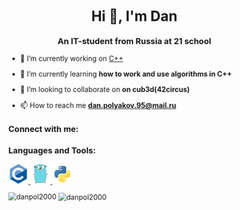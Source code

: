 <h1 align="center">Hi 👋, I'm Dan</h1>
<h3 align="center">An IT-student from Russia at 21 school</h3>

- 🔭 I’m currently working on [C++](https://github.com/DanPol2000/modules-of-pluses)

- 🌱 I’m currently learning **how to work and use algorithms in C++**

- 👯 I’m looking to collaborate on **on cub3d(42circus)**

- 📫 How to reach me **dan.polyakov.95@mail.ru**

<h3 align="left">Connect with me:</h3>
<p align="left">
</p>

<h3 align="left">Languages and Tools:</h3>
<p align="left"> <a href="https://www.cprogramming.com/" target="_blank" rel="noreferrer"> <img src="https://raw.githubusercontent.com/devicons/devicon/master/icons/c/c-original.svg" alt="c" width="40" height="40"/> </a> <a href="https://golang.org" target="_blank" rel="noreferrer"> <img src="https://raw.githubusercontent.com/devicons/devicon/master/icons/go/go-original.svg" alt="go" width="40" height="40"/> </a> <a href="https://www.python.org" target="_blank" rel="noreferrer"> <img src="https://raw.githubusercontent.com/devicons/devicon/master/icons/python/python-original.svg" alt="python" width="40" height="40"/> </a> </p>

<p><img align="left" src="https://github-readme-stats.vercel.app/api/top-langs?username=danpol2000&show_icons=true&locale=en&layout=compact" alt="danpol2000" /></p>

<p>&nbsp;<img align="center" src="https://github-readme-stats.vercel.app/api?username=danpol2000&show_icons=true&locale=en" alt="danpol2000" /></p>
